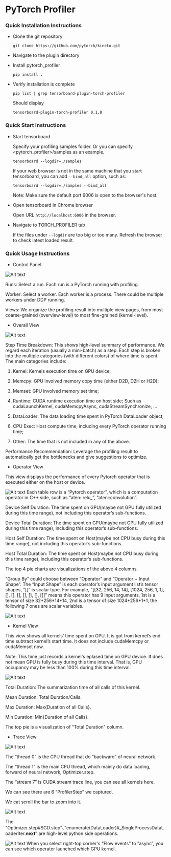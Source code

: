 # PyTorch Profiler

### Quick Installation Instructions

* Clone the git repository

  `git clone https://github.com/pytorch/kineto.git`

* Navigate to the plugin directory

* Install pytorch_profiler

  `pip install .`

* Verify installation is complete

  `pip list | grep tensorboard-plugin-torch-profiler`

  Should display

  `tensorboard-plugin-torch-profiler 0.1.0`


### Quick Start Instructions

* Start tensorboard

  Specify your profiling samples folder.
  Or you can specify <pytorch_profiler>/samples as an example.

  `tensorboard --logdir=./samples`

  If your web browser is not in the same machine that you start tensorboard,
  you can add `--bind_all` option, such as:

  `tensorboard --logdir=./samples --bind_all`

  Note: Make sure the default port 6006 is open to the browser's host.

* Open tensorboard in Chrome browser

  Open URL `http://localhost:6006` in the browser.

* Navigate to TORCH_PROFILER tab

  If the files under `--logdir` are too big or too many.
  Refresh the browser to check latest loaded result.

### Quick Usage Instructions

* Control Panel

![Alt text](https://github.com/pytorch/kineto/blob/tb_plugin/tb_plugin/docs/images/control_panel.PNG)

Runs: Select a run. Each run is a PyTorch running with profiling.

Worker: Select a worker. Each worker is a process. There could be multiple workers under DDP running.

Views: We organize the profiling result into multiple view pages, from most coarse-grained (overview-level) to most fine-grained (kernel-level).

* Overall View

![Alt text](https://github.com/pytorch/kineto/blob/tb_plugin/tb_plugin/docs/images/overall_view.PNG)

Step Time Breakdown: This shows high-level summary of performance. We regard each iteration (usually a mini-batch) as a step. Each step is broken into the multiple categories (with different colors) of where time is spent.
The main categories include:

1. Kernel: Kernels execution time on GPU device;

2. Memcpy: GPU involved memory copy time (either D2D, D2H or H2D);

3. Memset: GPU involved memory set time;

4. Runtime: CUDA runtime execution time on host side; Such as cudaLaunchKernel, cudaMemcpyAsync, cudaStreamSynchronize, ...

5. DataLoader: The data loading time spent in PyTorch DataLoader object;

6. CPU Exec: Host compute time, including every PyTorch operator running time;

7. Other: The time that is not included in any of the above.

Performance Recommendation: Leverage the profiling result to automatically get the bottlenecks and give suggestions to optimize. 
 
* Operator View

This view displays the performance of every Pytorch operator that is executed either on the host or device.

![Alt text](https://github.com/pytorch/kineto/blob/tb_plugin/tb_plugin/docs/images/operator_view.PNG)
Each table row is a “Pytorch operator”, which is a computation operator in C++ side, such as “aten::relu_”, “aten::convolution”.

Device Self Duration: The time spent on GPU(maybe not GPU fully utilized during this time range), not including this operator’s sub-functions.

Device Total Duration: The time spent on GPU(maybe not GPU fully utilized during this time range), including this operator’s sub-functions.

Host Self Duration: The time spent on Host(maybe not CPU busy during this time range), not including this operator’s sub-functions.

Host Total Duration: The time spent on Host(maybe not CPU busy during this time range), including this operator’s sub-functions.

The top 4 pie charts are visualizations of the above 4 columns. 

“Group By” could choose between “Operator” and “Operator + Input Shape”. The “Input Shape” is each operator’s input argument list’s tensor shapes, “[]” is scalar type. For example, “[[32, 256, 14, 14], [1024, 256, 1, 1], [], [], [], [], [], [], []]” means this operator has 9 input arguments, 1st is a tensor of size 32\*256\*14\*14, 2nd is a tensor of size 1024\*256\*1\*1, the following 7 ones are scalar variables.

![Alt text](https://github.com/pytorch/kineto/blob/tb_plugin/tb_plugin/docs/images/operator_view_group_by_inputshape.PNG)

* Kernel View

This view shows all kernels’ time spent on GPU. It is got from kernel’s end time subtract kernel’s start time. It does not include cudaMemcpy or cudaMemset now.

Note: This time just records a kernel's eplased time on GPU device. It does not mean GPU is fully busy during this time interval. That is, GPU occupancy may be less than 100% during this time interval. 

![Alt text](https://github.com/pytorch/kineto/blob/tb_plugin/tb_plugin/docs/images/kernel_view.PNG)

Total Duration: The summarization time of all calls of this kernel.

Mean Duration: Total Duration/Calls.

Max Duration: Max{Duration of all Calls}.

Min Duration: Min{Duration of all Calls}.

The top pie is a visualization of "Total Duration" column. 

* Trace View

![Alt text](https://github.com/pytorch/kineto/blob/tb_plugin/tb_plugin/docs/images/trace_view.PNG)

The “thread 0” is the CPU thread that do “backward” of neural network.

The “thread 1” is the main CPU thread, which mainly do data loading, forward of neural network, Optimizer.step.

The “stream 7” is CUDA stream trace line, you can see all kernels here.

We can see there are 6 “ProfilerStep” we captured.

We cat scroll the bar to zoom into it.

![Alt text](https://github.com/pytorch/kineto/blob/tb_plugin/tb_plugin/docs/images/trace_view_one_step.PNG)

The “Optimizer.step#SGD.step”、”enumerate(DataLoader)#_SingleProcessDataLoaderIter.__next__” are high-level python side operations.

![Alt text](https://github.com/pytorch/kineto/blob/tb_plugin/tb_plugin/docs/images/trace_view_launch.PNG)
When you select right-top corner's “Flow events” to ”async”, you can see which operator launched which GPU kernel.